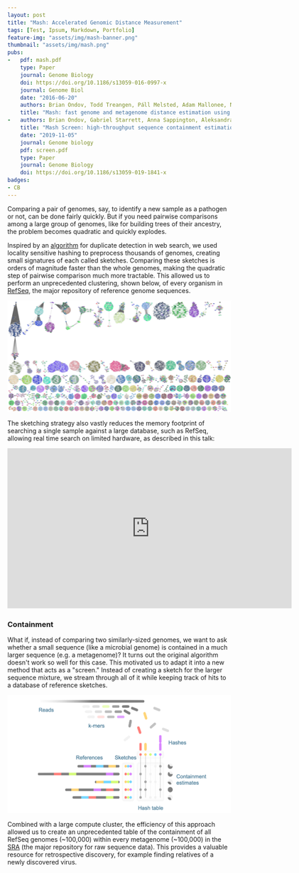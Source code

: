 ```yaml
---
layout: post
title: "Mash: Accelerated Genomic Distance Measurement"
tags: [Test, Ipsum, Markdown, Portfolio]
feature-img: "assets/img/mash-banner.png"
thumbnail: "assets/img/mash.png"
pubs:
-   pdf: mash.pdf
    type: Paper
    journal: Genome Biology
    doi: https://doi.org/10.1186/s13059-016-0997-x
    journal: Genome Biol
    date: "2016-06-20"
    authors: Brian Ondov, Todd Treangen, Páll Melsted, Adam Mallonee, Nicholas Bergman, Sergey Koren, Adam Phillippy
    title: "Mash: fast genome and metagenome distance estimation using MinHash"
-   authors: Brian Ondov, Gabriel Starrett, Anna Sappington, Aleksandra Kostic, Sergey Koren, Christopher Buck, Adam Phillippy
    title: "Mash Screen: high-throughput sequence containment estimation for genome discovery"
    date: "2019-11-05"
    journal: Genome biology
    pdf: screen.pdf
    type: Paper
    journal: Genome Biology
    doi: https://doi.org/10.1186/s13059-019-1841-x
badges:
- CB
---
```


Comparing a pair of genomes, say, to identify a new sample as a pathogen or not,
can be done fairly quickly. But if you need pairwise comparisons among a large
group of genomes, like for building trees of their ancestry, the problem becomes
quadratic and quickly explodes.

Inspired by an [algorithm](https://doi.org/10.1109/SEQUEN.1997.666900) for
duplicate detection in web search, we used locality sensitive hashing to
preprocess thousands of genomes, creating small signatures of each called
sketches. Comparing these sketches is orders of magnitude faster than the whole
genomes, making the quadratic step of pairwise comparison much more tractable.
This allowed us to perform an unprecedented clustering, shown below, of every
organism in [RefSeq](https://www.ncbi.nlm.nih.gov/refseq/), the major repository
of reference genome sequences.

<img style="margin:auto;" src="/assets/img/mash.png"/>

The sketching strategy also vastly reduces the memory footprint of
searching a single sample against a large database, such as RefSeq, allowing
real time search on limited hardware, as described in this talk:

<iframe src="https://player.vimeo.com/video/148872250?title=0&byline=0&portrait=0" width="640" height="360" frameborder="0" webkitallowfullscreen mozallowfullscreen allowfullscreen></iframe>

### Containment ###

What if, instead of comparing two similarly-sized genomes, we want to ask
whether a small sequence (like a microbial genome) is contained in a much larger
sequence (e.g. a metagenome)? It turns out the original algorithm doesn't work
so well for this case. This motivated us to adapt it into a new method that acts
as a "screen." Instead of creating a sketch for the larger sequence mixture, we
stream through all of it while keeping track of hits to a database of reference
sketches.

<img style="margin:auto;" src="/assets/img/screen.png"/>

Combined with a large compute cluster, the efficiency of this approach allowed
us to create an unprecedented table of the containment of all RefSeq genomes
(~100,000) within every metagenome (~100,000) in the [SRA](https://www.ncbi.nlm.nih.gov/sra)
(the major repository for raw sequence data). This provides a valuable resource
for retrospective discovery, for example finding relatives of a newly discovered
virus.
